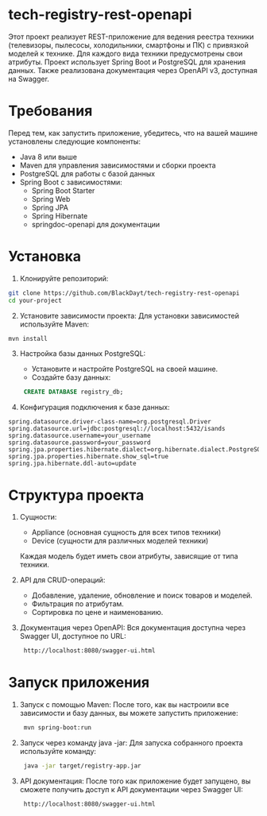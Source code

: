 # tech-registry-rest-openapi
Этот проект реализует REST-приложение для ведения реестра техники (телевизоры, пылесосы, холодильники, смартфоны и ПК) с привязкой моделей к технике. Для каждого вида техники предусмотрены свои атрибуты. Проект использует Spring Boot и PostgreSQL для хранения данных. Также реализована документация через OpenAPI v3, доступная на Swagger.

# Требования
Перед тем, как запустить приложение, убедитесь, что на вашей машине установлены следующие компоненты:
* Java 8 или выше
* Maven для управления зависимостями и сборки проекта
* PostgreSQL для работы с базой данных
* Spring Boot с зависимостями:
  * Spring Boot Starter
  * Spring Web
  * Spring JPA
  * Spring Hibernate
  * springdoc-openapi для документации

# Установка
1. Клонируйте репозиторий:
```bash
git clone https://github.com/BlackDayt/tech-registry-rest-openapi
cd your-project
```

2. Установите зависимости проекта:
Для установки зависимостей используйте Maven:
```bash
mvn install
```

3. Настройка базы данных PostgreSQL:
   * Установите и настройте PostgreSQL на своей машине.
   * Создайте базу данных:
   ```sql
    CREATE DATABASE registry_db;
   ```
   
4. Конфигурация подключения к базе данных:
  ```properties
  spring.datasource.driver-class-name=org.postgresql.Driver
  spring.datasource.url=jdbc:postgresql://localhost:5432/isands
  spring.datasource.username=your_username
  spring.datasource.password=your_password
  spring.jpa.properties.hibernate.dialect=org.hibernate.dialect.PostgreSQLDialect
  spring.jpa.properties.hibernate.show_sql=true
  spring.jpa.hibernate.ddl-auto=update
  ```
# Структура проекта
1. Сущности:
   * Appliance (основная сущность для всех типов техники)
   * Device (сущности для различных моделей техники)
   
   Каждая модель будет иметь свои атрибуты, зависящие от типа техники.
2. API для CRUD-операций:
   * Добавление, удаление, обновление и поиск товаров и моделей.
   * Фильтрация по атрибутам.
   * Сортировка по цене и наименованию.

3. Документация через OpenAPI:
   Вся документация доступна через Swagger UI, доступное по URL:
   ```bash
    http://localhost:8080/swagger-ui.html
   ```

# Запуск приложения
1. Запуск с помощью Maven:
   После того, как вы настроили все зависимости и базу данных, вы можете запустить приложение:
   ```bash
    mvn spring-boot:run
   ```
2. Запуск через команду java -jar:
   Для запуска собранного проекта используйте команду:
   ```bash
    java -jar target/registry-app.jar
   ```
3. API документация:
   После того как приложение будет запущено, вы сможете получить доступ к API документации через Swagger UI:
   ```bash
    http://localhost:8080/swagger-ui.html
   ```
